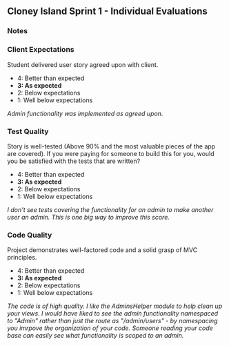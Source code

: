 ## Cloney Island Sprint 1 - Individual Evaluations

### Notes

### Client Expectations

Student delivered user story agreed upon with client.

- 4: Better than expected
- **3: As expected**
- 2: Below expectations
- 1: Well below expectations

_Admin functionality was implemented as agreed upon._

### Test Quality

Story is well-tested (Above 90% and the most valuable pieces of the app are covered). If you were paying for someone to build this for you, would you be satisfied with the tests that are written?

- 4: Better than expected
- **3: As expected**
- 2: Below expectations
- 1: Well below expectations

_I don't see tests covering the functionality for an admin to make another user an admin. This is one big way to improve this score._

### Code Quality

Project demonstrates well-factored code and a solid grasp of MVC principles.

- 4: Better than expected
- **3: As expected**
- 2: Below expectations
- 1: Well below expectations

_The code is of high quality. I like the AdminsHelper module to help clean up your views. I would have liked to see the admin functionality namespaced to "Admin" rather than just the route as "/admin/users" - by namespacing you imrpove the organization of your code. Someone reading your code base can easily see what functionality is scoped to an admin._
